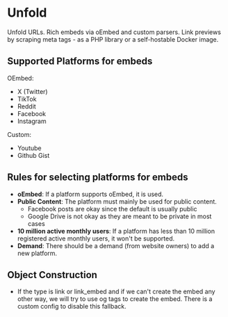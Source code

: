 # Unfold

Unfold URLs. Rich embeds via oEmbed and custom parsers. Link previews by scraping meta tags - as a PHP library or a
self-hostable Docker image.

## Supported Platforms for embeds

OEmbed:

- X (Twitter)
- TikTok
- Reddit
- Facebook
- Instagram

Custom:

- Youtube
- Github Gist

<!--
Coming soon:
- Google Maps
- Rumble
- Vimeo
 -->

## Rules for selecting platforms for embeds

- **oEmbed**: If a platform supports oEmbed, it is used.
- **Public Content**: The platform must mainly be used for public content.
    - Facebook posts are okay since the default is usually public
    - Google Drive is not okay as they are meant to be private in most cases
- **10 million active monthly users**: If a platform has less than 10 million registered active monthly users, it won't
  be supported.
- **Demand**: There should be a demand (from website owners) to add a new platform.

## Object Construction

- If the type is link or link_embed and if we can't create the embed any other way, we will try to use og tags to create
  the embed. There is a custom config to disable this fallback.
